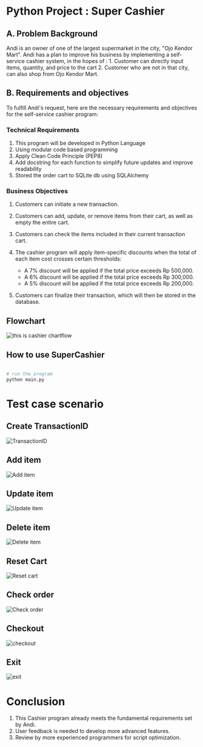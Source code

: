 # Python Project : Super Cashier 

## A. Problem Background

Andi is an owner of one of the largest supermarket in the city, "Ojo Kendor Mart". Andi has a plan to improve his business by implementing a self-service cashier system, in the hopes of : 
    1. Customer can directly input items, quantity, and price to the cart
    2. Customer who are not in that city, can also shop from Ojo Kendor Mart.  

## B. Requirements and objectives

To fulfill Andi's request, here are the necessary requirements and objectives for the self-service cashier program:

### Technical Requirements
1. This program will be developed in Python Language
2. Using modular code based programming
3. Apply Clean Code Principle (PEP8)
4. Add docstring for each function to simplify future updates and improve readability
5. Stored the order cart to SQLite db using SQLAlchemy

### Business Objectives
1. Customers can initiate a new transaction.
2. Customers can add, update, or remove items from their cart, as well as empty the entire cart.
3. Customers can check the items included in their current transaction cart.
4. The cashier program will apply item-specific discounts when the total of each item cost crosses certain thresholds:
    - A 7% discount will be applied if the total price exceeds Rp 500,000.
    - A 6% discount will be applied if the total price exceeds Rp 300,000.
    - A 5% discount will be applied if the total price exceeds Rp 200,000.

5. Customers can finalize their transaction, which will then be stored in the database.

## Flowchart

![this is cashier chartflow](<cashier chartflow.png>)

## How to use SuperCashier
```python

# run the program
python main.py

```

# Test case scenario

## Create TransactionID 
![TransactionID](<testCase/Create Transaction ID.png>)

## Add item
![Add item](<testCase/Add Item.png>)

## Update item
![Update item](<testCase/Update Item.png>)

## Delete item
![Delete item](<testCase/Delete Item.png>)

## Reset Cart
![Reset cart](<testCase/Reset Cart.png>)

## Check order
![Check order](<testCase/Check Order.png>)

## Checkout
![checkout](testCase/Checkout.png)

## Exit
![exit](testCase/exit.png)

# Conclusion

1. This Cashier program already meets the fundamental requirements set by Andi. 
2. User feedback is needed to develop more advanced features. 
3. Review by more experienced programmers for script optimization.